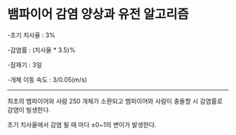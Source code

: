 # 뱀파이어 감염 양상과 유전 알고리즘

-초기 치사율 : 3%

-감염률 : (치사율 * 3.5)%

-잠재기 : 3일

-개체 이동 속도 : 3/0.05(m/s)

---------------------------

최초의 뱀파이어와 사람 250 개체가 소환되고 뱀파이어와 사람이 충돌할 시 감염률로 감염이 빌생한다.

초기 치사율에서 감염 될 때 마다 ±0~1의 변이가 발생한다.
